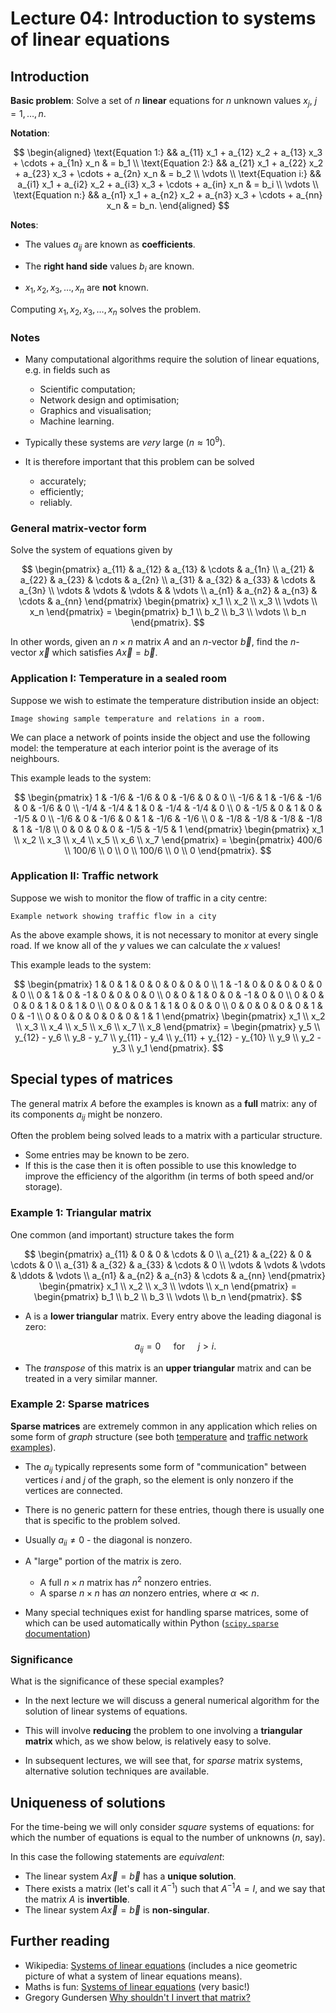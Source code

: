 # Lecture 04: Introduction to systems of linear equations

## Introduction

**Basic problem**:
Solve a set of $n$ **linear** equations for $n$ unknown values $x_j$, $j = 1, \ldots, n$.

**Notation**:

$$
\begin{aligned}
\text{Equation 1:} && a_{11} x_1 + a_{12} x_2 + a_{13} x_3 + \cdots + a_{1n} x_n & = b_1 \\
\text{Equation 2:} && a_{21} x_1 + a_{22} x_2 + a_{23} x_3 + \cdots + a_{2n} x_n & = b_2 \\
\vdots \\
\text{Equation i:} && a_{i1} x_1 + a_{i2} x_2 + a_{i3} x_3 + \cdots + a_{in} x_n & = b_i \\
\vdots \\
\text{Equation n:} && a_{n1} x_1 + a_{n2} x_2 + a_{n3} x_3 + \cdots + a_{nn} x_n & = b_n.
\end{aligned}
$$

**Notes**:

-   The values $a_{ij}$ are known as **coefficients**.

-   The **right hand side** values $b_i$ are known.

-   $x_1, x_2, x_3, \ldots, x_n$ are **not** known.

Computing $x_1, x_2, x_3, \ldots, x_n$ solves the problem.

### Notes

-   Many computational algorithms require the solution of linear equations, e.g. in fields such as

    -   Scientific computation;
    -   Network design and optimisation;
    -   Graphics and visualisation;
	-   Machine learning.

-   Typically these systems are *very* large ($n \approx 10^9$).

-   It is therefore important that this problem can be solved

    -   accurately;
    -   efficiently;
    -   reliably.

### General matrix-vector form

Solve the system of equations given by

$$
 \begin{pmatrix}
 a_{11} & a_{12} & a_{13} & \cdots & a_{1n} \\
 a_{21} & a_{22} & a_{23} & \cdots & a_{2n} \\
 a_{31} & a_{32} & a_{33} & \cdots & a_{3n} \\
 \vdots & \vdots & \vdots & & \vdots \\
 a_{n1} & a_{n2} & a_{n3} & \cdots & a_{nn}
 \end{pmatrix}
 \begin{pmatrix}
 x_1 \\ x_2 \\ x_3 \\ \vdots \\ x_n
 \end{pmatrix} =
 \begin{pmatrix}
 b_1 \\ b_2 \\ b_3 \\ \vdots \\ b_n
 \end{pmatrix}.
$$

In other words, given an $n \times n$ matrix $A$ and an $n$-vector $\vec{b}$, find the $n$-vector $\vec{x}$ which satisfies $A \vec{x} = \vec{b}$.

### Application I: Temperature in a sealed room

Suppose we wish to estimate the temperature distribution inside an object:

```{figure} ../img/lec05/temperature.svg
Image showing sample temperature and relations in a room.
```

We can place a network of points inside the object and use the following model: the temperature at each interior point is the average of its neighbours.

This example leads to the system:

$$
\begin{pmatrix}
  1   & -1/6 & -1/6 &  0   & -1/6 &  0   & 0 \\
 -1/6 &  1   & -1/6 & -1/6 &  0   & -1/6 & 0 \\
 -1/4 & -1/4 &  1   &  0   & -1/4 & -1/4 & 0 \\
  0   & -1/5 &  0   &  1   &  0   & -1/5 & 0 \\
 -1/6 &  0   & -1/6 &  0   &  1   & -1/6 & -1/6 \\
  0   & -1/8 & -1/8 & -1/8 & -1/8 & 1 & -1/8 \\
  0   &  0   &  0   &  0   & -1/5 & -1/5 &   1
\end{pmatrix}
\begin{pmatrix}
 x_1 \\ x_2 \\ x_3 \\ x_4 \\ x_5 \\ x_6 \\ x_7
\end{pmatrix} =
\begin{pmatrix}
400/6 \\ 100/6 \\ 0 \\ 0 \\ 100/6 \\ 0 \\ 0
\end{pmatrix}.
$$

### Application II: Traffic network

Suppose we wish to monitor the flow of traffic in a city centre:

```{figure} ../img/lec05/traffic.svg
Example network showing traffic flow in a city
```

As the above example shows, it is not necessary to monitor at every single road. If we know all of the $y$ values we can calculate the $x$ values!

This example leads to the system:

$$
\begin{pmatrix}
1 & 0 & 1 & 0 & 0 & 0 & 0 & 0 \\
1 & -1 & 0 & 0 & 0 & 0 & 0 & 0 \\
0 & 1 & 0 & -1 & 0 & 0 & 0 & 0 \\
0 & 0 & 1 & 0 & 0 & -1 & 0 & 0 \\
0 & 0 & 0 & 0 & 1 & 0 & 1 & 0 \\
0 & 0 & 0 & 1 & 1 & 0 & 0 & 0 \\
0 & 0 & 0 & 0 & 0 & 1 & 0 & -1 \\
0 & 0 & 0 & 0 & 0 & 0 & 1 & 1
\end{pmatrix}
\begin{pmatrix}
x_1 \\ x_2 \\ x_3 \\ x_4 \\ x_5 \\ x_6 \\ x_7 \\ x_8
\end{pmatrix} =
\begin{pmatrix}
y_5 \\ y_{12} - y_6 \\ y_8 - y_7 \\ y_{11} - y_4 \\
y_{11} + y_{12} - y_{10} \\ y_9 \\ y_2 - y_3 \\ y_1
\end{pmatrix}.
$$

## Special types of matrices

The general matrix $A$ before the examples is known as a **full** matrix: any of its components $a_{ij}$ might be nonzero.

Often the problem being solved leads to a matrix with a particular structure.

-   Some entries may be known to be zero.
-   If this is the case then it is often possible to use this knowledge to improve the efficiency of the algorithm (in terms of both speed and/or storage).

### Example 1: Triangular matrix

One common (and important) structure takes the form

$$
 \begin{pmatrix}
 a_{11} & 0 & 0 & \cdots & 0 \\
 a_{21} & a_{22} & 0 & \cdots & 0 \\
 a_{31} & a_{32} & a_{33} & \cdots & 0 \\
 \vdots & \vdots & \vdots & \ddots & \vdots \\
 a_{n1} & a_{n2} & a_{n3} & \cdots & a_{nn}
 \end{pmatrix}
 \begin{pmatrix}
 x_1 \\ x_2 \\ x_3 \\ \vdots \\ x_n
 \end{pmatrix} =
 \begin{pmatrix}
 b_1 \\ b_2 \\ b_3 \\ \vdots \\ b_n
 \end{pmatrix}.
$$

-   A is a **lower triangular** matrix. Every entry above the leading diagonal is zero:

    $$
    a_{ij} = 0 \quad \text{ for } \quad j > i.
    $$

-   The *transpose* of this matrix is an **upper triangular** matrix and can be treated in a very similar manner.

### Example 2: Sparse matrices

**Sparse matrices** are extremely common in any application which relies on some form of *graph* structure (see both [temperature](#application-i-temperature-in-a-sealed-room) and [traffic network examples](#application-ii-traffic-network)).

-   The $a_{ij}$ typically represents some form of "communication" between vertices $i$ and $j$ of the graph, so the element is only nonzero if the vertices are connected.

-   There is no generic pattern for these entries, though there is usually one that is specific to the problem solved.

- Usually $a_{ii} \neq 0$ - the diagonal is nonzero.

-   A "large" portion of the matrix is zero.
    -   A full $n \times n$ matrix has $n^2$ nonzero entries.
    -   A sparse $n \times n$ has $\alpha n$ nonzero entries, where $\alpha \ll n$.
-   Many special techniques exist for handling sparse matrices, some of which can be used automatically within Python ([`scipy.sparse` documentation](https://docs.scipy.org/doc/scipy/reference/sparse.html))

### Significance

What is the significance of these special examples?

-   In the next lecture we will discuss a general numerical algorithm for the solution of linear systems of equations.

-   This will involve **reducing** the problem to one involving a **triangular matrix** which, as we show below, is relatively easy to solve.

-   In subsequent lectures, we will see that, for *sparse* matrix systems, alternative solution techniques are available.

## Uniqueness of solutions

For the time-being we will only consider *square* systems of equations:
for which the number of equations is equal to the number of unknowns ($n$, say).

In this case the following statements are *equivalent*:

-   The linear system $A \vec{x} = \vec{b}$ has a **unique solution**.
-   There exists a matrix (let's call it $A^{-1}$) such that $A^{-1} A = I$, and we say that the matrix $A$ is **invertible**.
-   The linear system $A \vec{x} = \vec{b}$ is **non-singular**.

## Further reading

- Wikipedia: [Systems of linear equations](https://en.wikipedia.org/wiki/System_of_linear_equations) (includes a nice geometric picture of what a system of linear equations means).
- Maths is fun: [Systems of linear equations](https://www.mathsisfun.com/algebra/systems-linear-equations.html) (very basic!)
- Gregory Gundersen [Why shouldn't I invert that matrix?](http://gregorygundersen.com/blog/2020/12/09/matrix-inversion/)

